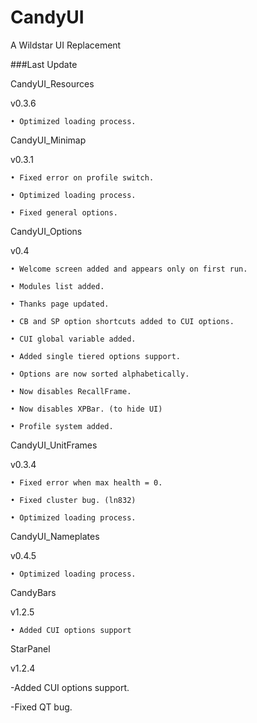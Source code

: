 CandyUI
======

A Wildstar UI Replacement

###Last Update

CandyUI_Resources

v0.3.6

	• Optimized loading process.


CandyUI_Minimap

v0.3.1

	• Fixed error on profile switch.
	
	• Optimized loading process.
	
	• Fixed general options.
	

CandyUI_Options

v0.4

	• Welcome screen added and appears only on first run.
	
	• Modules list added.
	
	• Thanks page updated.
	
	• CB and SP option shortcuts added to CUI options.
	
	• CUI global variable added.
	
	• Added single tiered options support.
	
	• Options are now sorted alphabetically.
	
	• Now disables RecallFrame.
	
	• Now disables XPBar. (to hide UI)
	
	• Profile system added.
	


CandyUI_UnitFrames

v0.3.4

	• Fixed error when max health = 0.
	
	• Fixed cluster bug. (ln832)
	
	• Optimized loading process.
	


CandyUI_Nameplates

v0.4.5

	• Optimized loading process.
	


CandyBars

v1.2.5

	• Added CUI options support
	


StarPanel

v1.2.4

-Added CUI options support.

-Fixed QT bug.





